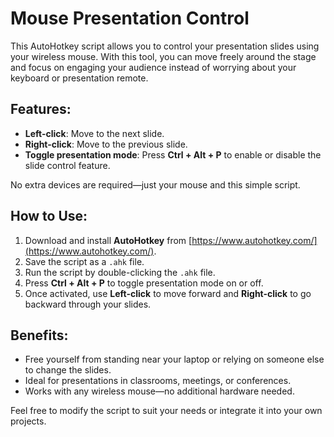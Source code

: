 # Mouse Presentation Control

This AutoHotkey script allows you to control your presentation slides using your wireless mouse. With this tool, you can move freely around the stage and focus on engaging your audience instead of worrying about your keyboard or presentation remote.

## Features:
- **Left-click**: Move to the next slide.
- **Right-click**: Move to the previous slide.
- **Toggle presentation mode**: Press **Ctrl + Alt + P** to enable or disable the slide control feature.

No extra devices are required—just your mouse and this simple script.

## How to Use:
1. Download and install **AutoHotkey** from [https://www.autohotkey.com/](https://www.autohotkey.com/).
2. Save the script as a `.ahk` file.
3. Run the script by double-clicking the `.ahk` file.
4. Press **Ctrl + Alt + P** to toggle presentation mode on or off.
5. Once activated, use **Left-click** to move forward and **Right-click** to go backward through your slides.

## Benefits:
- Free yourself from standing near your laptop or relying on someone else to change the slides.
- Ideal for presentations in classrooms, meetings, or conferences.
- Works with any wireless mouse—no additional hardware needed.

Feel free to modify the script to suit your needs or integrate it into your own projects.
